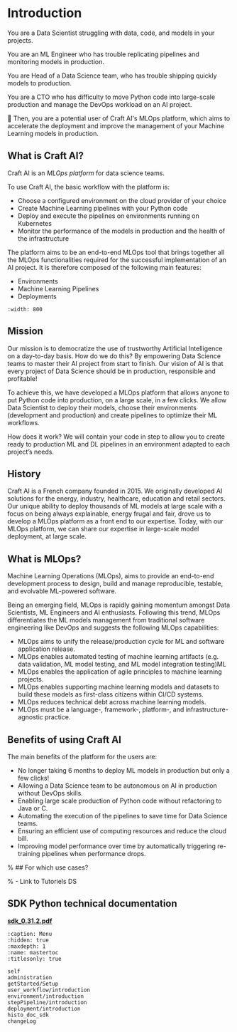 # Introduction

You are a Data Scientist struggling with data, code, and models in your projects.

You are an ML Engineer who has trouble replicating pipelines and monitoring models in production.

You are Head of a Data Science team, who has trouble shipping quickly models to production.

You are a CTO who has difficulty to move Python code into large-scale production and manage the DevOps workload on an AI project.

🚀 Then, you are a potential user of Craft AI's MLOps platform, which aims to accelerate the deployment and improve the management of your Machine Learning models in production.

## What is Craft AI?

Craft AI is an *MLOps platform* for data science teams.

To use Craft AI, the basic workflow with the platform is:

- Choose a configured environment on the cloud provider of your choice
- Create Machine Learning pipelines with your Python code
- Deploy and execute the pipelines on environments running on Kubernetes
- Monitor the performance of the models in production and the health of the infrastructure

The platform aims to be an end-to-end MLOps tool that brings together all the MLOps functionalities required for the successful implementation of an AI project. It is therefore composed of the following main features:

- Environments
- Machine Learning Pipelines
- Deployments

```{image} ./screen/intro1.png
:width: 800
```

## Mission

Our mission is to democratize the use of trustworthy Artificial Intelligence on a day-to-day basis. How do we do this? By empowering Data Science teams to master their AI project from start to finish.  Our vision of AI is that every project of Data Science should be in production, responsible and profitable!

To achieve this, we have developed a MLOps platform that allows anyone to put Python code into production, on a large scale, in a few clicks. We allow Data Scientist to deploy their models, choose their environments (development and production) and create pipelines to optimize their ML workflows.

How does it work? We will contain your code in step to allow you to create ready to production ML and DL pipelines in an environment adapted to each project’s needs.

## History

Craft AI is a French company founded in 2015. We originally developed AI solutions for the energy, industry, healthcare, education and retail sectors. Our unique ability to deploy thousands of ML models at large scale with a focus on being always explainable, energy frugal and fair, drove us to develop a MLOps platform as a front end to our expertise. Today, with our MLOps platform, we can share our expertise in large-scale model deployment, at large scale.

## What is MLOps?

Machine Learning Operations (MLOps), aims to provide an end-to-end development process to design, build and manage reproducible, testable, and evolvable ML-powered software.

Being an emerging field, MLOps is rapidly gaining momentum amongst Data Scientists, ML Engineers and AI enthusiasts. Following this trend, MLOps differentiates the ML models management from traditional software engineering like DevOps and suggests the following MLOps capabilities:

- MLOps aims to unify the release/production cycle for ML and software application release.
- MLOps enables automated testing of machine learning artifacts (e.g. data validation, ML model testing, and ML model integration testing)ML
- MLOps enables the application of agile principles to machine learning projects.
- MLOps enables supporting machine learning models and datasets to build these models as first-class citizens within CI/CD systems.
- MLOps reduces technical debt across machine learning models.
- MLOps must be a language-, framework-, platform-, and infrastructure-agnostic practice.

## Benefits of using Craft AI

The main benefits of the platform for the users are:

- No longer taking 6 months to deploy ML models in production but only a few clicks!
- Allowing a Data Science team to be autonomous on AI in production without DevOps skills.
- Enabling large scale production of Python code without refactoring to Java or C.
- Automating the execution of the pipelines to save time for Data Science teams.
- Ensuring an efficient use of computing resources and reduce the cloud bill.
- Improving model performance over time by automatically triggering re-training pipelines when performance drops.

% ## For which use cases?

% - Link to Tutoriels DS

## SDK Python technical documentation

**[sdk_0.31.2.pdf](https://drive.google.com/file/d/1FZbSyLiKXqV1g557ECHTGRL-w20SZ84K/view?usp=sharing)**

```{toctree}
:caption: Menu
:hidden: true
:maxdepth: 1
:name: mastertoc
:titlesonly: true

self
administration
getStarted/Setup
user_workflow/introduction
environment/introduction
stepPipeline/introduction
deployment/introduction
histo_doc_sdk
changeLog
```
